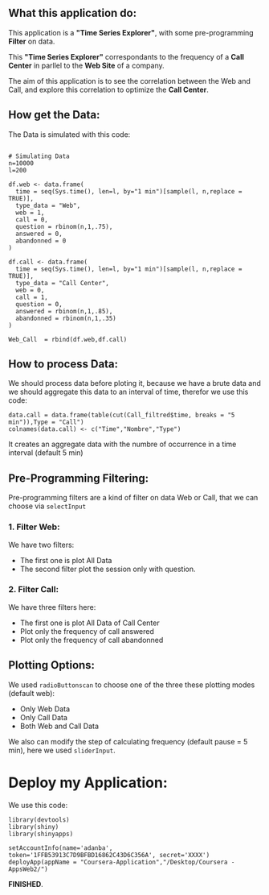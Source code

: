 ## What this application do:

This application is a **"Time Series Explorer"**, with some pre-programming **Filter** on data.

This **"Time Series Explorer"** correspondants to the frequency of a **Call Center** in parllel to the **Web Site** of a company.

The aim of this application is to see the correlation between the Web and Call, and explore this correlation to optimize the **Call Center**.



## How get the Data: 

The Data is simulated with this code:

```

# Simulating Data
n=10000
l=200

df.web <- data.frame(
  time = seq(Sys.time(), len=l, by="1 min")[sample(l, n,replace = TRUE)],
  type_data = "Web",
  web = 1,
  call = 0,
  question = rbinom(n,1,.75),
  answered = 0,
  abandonned = 0
)

df.call <- data.frame(
  time = seq(Sys.time(), len=l, by="1 min")[sample(l, n,replace = TRUE)],
  type_data = "Call Center",
  web = 0,
  call = 1,
  question = 0,
  answered = rbinom(n,1,.85),
  abandonned = rbinom(n,1,.35)
)

Web_Call  = rbind(df.web,df.call)

```


## How to process Data:

We should process data before ploting it, because we have a brute data and we should aggregate this data to an interval of time, therefor we use this code:

```
data.call = data.frame(table(cut(Call_filtred$time, breaks = "5 min")),Type = "Call")
colnames(data.call) <- c("Time","Nombre","Type")
```

It creates an aggregate data with the numbre of occurrence in a time interval (default 5 min)


## Pre-Programming Filtering:

Pre-programming filters are a kind of filter on data Web or Call, that we can choose via `selectInput` 

### 1. Filter Web:
We have two filters:
* The first one is plot All Data
* The second filter plot the session only with question.

### 2. Filter Call:
We have three filters here:
* The first one is plot All Data of Call Center
* Plot only the frequency of call answered
* Plot only the frequency of call abandonned


## Plotting Options:

We used `radioButtonscan` to choose one of the three these plotting modes (default web):

* Only Web Data
* Only Call Data
* Both Web and Call Data

We also can modify the step of calculating frequency (default pause = 5 min), here we used `sliderInput`.


# Deploy my Application:

We use this code:

```
library(devtools)
library(shiny)
library(shinyapps)

setAccountInfo(name='adanba', token='1FFB53913C7D9BFBD16862C43D6C356A', secret='XXXX')
deployApp(appName = "Coursera-Application","/Desktop/Coursera -AppsWeb2/")
```

**FINISHED**.
